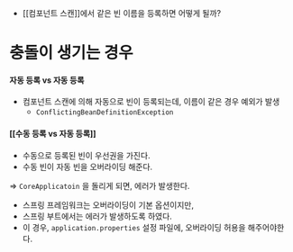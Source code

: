 - [[컴포넌트 스캔]]에서 같은 빈 이름을 등록하면 어떻게 될까?


# 충돌이 생기는 경우
#### 자동 등록 vs 자동 등록
- 컴포넌트 스캔에 의해 자동으로 빈이 등록되는데, 이름이 같은 경우 예외가 발생
	- `ConflictingBeanDefinitionException`

#### [[수동 등록 vs 자동 등록]]
- 수동으로 등록된 빈이 우선권을 가진다.
- 수동 빈이 자동 빈을 오버라이딩 해준다.

=> `CoreApplicatoin` 을 돌리게 되면, 에러가 발생한다.

- 스프링 프레임워크는 오버라이딩이 기본 옵션이지만,
- 스프링 부트에서는 에러가 발생하도록 하였다.
- 이 경우, `application.properties` 설정 파일에, 오버라이딩 허용을 해주어야한다.